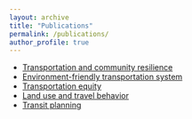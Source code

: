 ```yaml
---
layout: archive
title: "Publications"
permalink: /publications/
author_profile: true
---
```


- [Transportation and community resilience](/_publications/Transportation-and-community-resilience)
- [Environment-friendly transportation system]()
- [Transportation equity]()
- [Land use and travel behavior]()
- [Transit planning]()

